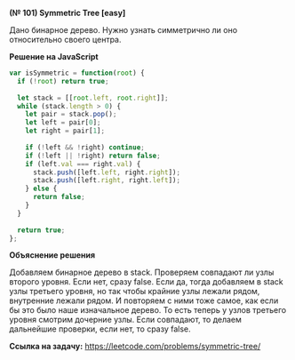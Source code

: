 **(№ 101) Symmetric Tree [easy]**

Дано бинарное дерево. Нужно узнать симметрично ли оно относительно своего центра.

**Решение на JavaScript**

```javascript
var isSymmetric = function(root) {
  if (!root) return true;
    
  let stack = [[root.left, root.right]];
  while (stack.length > 0) {
    let pair = stack.pop();
    let left = pair[0];
    let right = pair[1];
      
    if (!left && !right) continue;
    if (!left || !right) return false;
    if (left.val === right.val) {
      stack.push([left.left, right.right]);
      stack.push([left.right, right.left]);
    } else {
      return false;
    }
  }
  
  return true;
};
```

**Объяснение решения**

Добавляем бинарное дерево в stack. Проверяем совпадают ли узлы второго уровня. Если нет, сразу false. Если да, тогда добавляем в stack узлы третьего уровня, но так чтобы крайние узлы лежали рядом, внутренние лежали рядом. И повторяем с ними тоже самое, как если бы это было наше изначальное дерево. То есть теперь у узлов третьего уровня смотрим дочерние узлы. Если совпадают, то делаем дальнейшие проверки, если нет, то сразу false.

**Ссылка на задачу:** https://leetcode.com/problems/symmetric-tree/